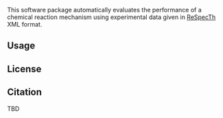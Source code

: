 
This software package automatically evaluates the performance of a chemical reaction mechanism using experimental data given in [ReSpecTh][1] XML format.

Usage
-----


License
-------


Citation
--------
TBD

[1]: http://respecth.hu/ "ReSpecTh"
